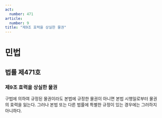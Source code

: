 ```yaml
---
act:
  number: 471
article:
  number: 9
title: "제9조 효력을 상실한 물권"
---
```

# 민법

## 법률 제471호

### 제9조 효력을 상실한 물권

구법에 의하여 규정된 물권이라도 본법에 규정한 물권이 아니면 본법 시행일로부터 물권의 효력을 잃는다. 그러나 본법 또는 다른 법률에 특별한 규정이 있는 경우에는 그러하지 아니하다.
